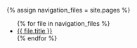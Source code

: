 
{% assign navigation_files = site.pages %}

<ul>
{% for file in navigation_files %}
  <li><a href="{{ file.url }}">{{ file.title }}</a></li>
{% endfor %}
</ul>